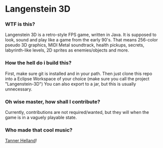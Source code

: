# Langenstein 3D

### WTF is this?
Langenstein 3D is a retro-style FPS game, written in Java. It is supposed to look, sound and play like a game from the early 90's. That means 256-color pseudo 3D graphics, MIDI Metal soundtrack, health pickups, secrets, labyrinth-like levels, 2D sprites as enemies/objects and more.

### How the hell do i build this?
First, make sure git is installed and in your path.
Then just clone this repo into a Eclipse Workspace of your choice (make sure you call the project "Langenstein-3D")
You can also export to a jar, but this is usually unnecessary.

### Oh wise master, how shall I contribute?
Currently, contributions are not required/wanted, but they will when the game is in a vaguely playable state.

### Who made that cool music?
[Tanner Helland](http://www.tannerhelland.com/)!